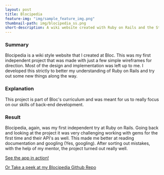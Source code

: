 ```yaml
---
layout: post
title: Blocipedia
feature-img: "img/sample_feature_img.png"
thumbnail-path: img/blocipedia_ss.png
short-description: A wiki website created with Ruby on Rails and the Stripe API.
---
```


### Summary
Blocipedia is a wiki style website that I created at Bloc. This was my first independent project that was made with just a few simple wireframes for direction. Most of the design and implementation was left up to me. I developed this strictly to better my understanding of Ruby on Rails and try out some new things along the way.

### Explanation
This project is part of Bloc's curriculum and was meant for us to really focus on our skills of back-end development.

### Result
Blocipedia, again, was my first independent try at Ruby on Rails. Going back and looking at the project it was very challenging working with gems for the first time and their API's as well. This made me better at reading documentation and googling (Yes, googling). After sorting out mistakes, with the help of my mentor, the project turned out really well.

[See the app in action!](https:///boiling-depths-86160.herokuapp.com/)

[Or Take a peek at my Blocipedia Github Repo](https://github.com/alpeterson24/blocipedia)
